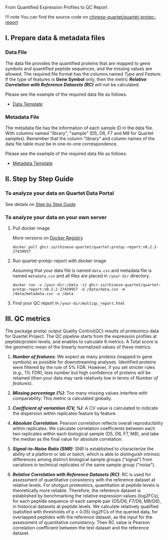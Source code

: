 From Quantified Expression Profiles to QC Report

!!! note 
    You can find the source code on [chinese-quartet/quartet-protqc-report](https://github.com/chinese-quartet/quartet-protqc-report.git)

## I. Prepare data & metadata files

### Data File

The data file provides the quantified proteins that are mapped to gene symbols and quantified peptide sequences, and the missing values are allowed. The required file format has the columns named *Type* and *Feature*. If the type of features is **Gene Symbol** only, then the metric ***Relative Correlation with Reference Datasets (RC)*** will not be calculated.

Please see the example of the required data file as follows.
- [Data Template](../../assets/templates/proteomics_pipeline_data_template.csv)

### Metadata File

The metadata file has the information of each sample ID in the data file. With columns named "library", "sample" (D5, D6, F7 and M8 for Quartet samples). Remember that the column "library" and column names of the data file table must be in one-to-one correspondence. 

Please see the example of the required data file as follows.
- [Metadata Template](../../assets/templates/proteomics_pipeline_meta_template.csv)

## II. Step by Step Guide

### To analyze your data on Quartet Data Portal

See details on [Step by Step Guide](../../getting_started/step_by_step_guide_protein.md)

### To analyze your data on your own server

1. Pull docker image 

    More versions on [Docker Registry](https://github.com/chinese-quartet/quartet-protqc-report/pkgs/container/quartet-protqc-report)

    ```
    docker pull ghcr.io/chinese-quartet/quartet-protqc-report:v0.2.2-27439957
    ```

2. Run quartet-protqc-report with docker image

    Assuming that your data file is named `data.csv` and metadata file is named `metadata.csv` and all files are placed in `/your-dir` directory.

    ```
    docker run -v /your-dir:/data -it ghcr.io/chinese-quartet/quartet-protqc-report:v0.2.2-27439957 -d /data/data.csv -m /data/metadata.csv -o /data
    ```

3. Find your QC report in `/your-dir/multiqc_report.html`

## III. QC metrics

The package protqc output Quality Control(QC) results of proteomics data for Quartet Project. The QC pipeline starts from the expression profiles at peptide/protein levels, and enables to calculate 6 metrics. A Total score is the geometric mean of the linearly normalized values of these metrics.

1. ***Number of features***: We expect as many proteins (mapped to gene symbols) as possible for downstreaming analyses. Identified proteins were filtered by the rule of 5% FDR. However, if you set stricter rules (e.g., 1% FDR), less number but high confidence of proteins will be retained (then your data may rank relatively low in terms of *Number of features*).

2. ***Missing percentage (%)***: Too many missing values interfere with comparability. This metric is calculated globally.

3. ***Coefficient of variantion (CV, %)***: A CV value is calculated to indicate the dispersion within replicates feature by feature.

4. ***Absolute Correlation***: Pearson correlation reflects overall reproducibility within replicates. We calculate correlation coefficients between each two replicates within each biological sample (D5, D6, F7, M8), and take the median as the final value for absolute correlation.

5. ***Signal-to-Noise Ratio (SNR)***: SNR is established to characterize the ability of a platform or lab or batch, which is able to distinguish intrinsic differences among distinct biological sample groups (“signal”) from variations in technical replicates of the same sample group ("noise").

6. ***Relative Correlation with Reference Datasets (RC)***: RC is used for assessment of quantitative consistency with the reference dataset at relative levels. For shotgun proteomics, quantitation at peptide levels is theoretically more reliable. Therefore, the reference dataset is established by benchmarking the relative expression values (log2FCs), for each peptide sequence of each sample pair (D5/D6, F7/D6, M8/D6), in historical datasets at peptide levels. We calculate relatively qualified (satisfied with thresholds of p < 0.05) log2FCs of the queried data, for overlapped peptides with the reference dataset, as the input for the assessment of quantitative consistency. Then RC value is Pearson correlation coefficient between the test dataset and the reference dataset.
